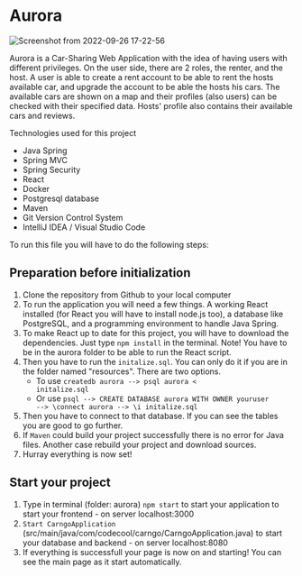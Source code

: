 # Aurora

![Screenshot from 2022-09-26 17-22-56](https://user-images.githubusercontent.com/88943189/192320771-6e9cf39e-49a7-46ff-ae20-f67b5aa96a05.png)

Aurora is a Car-Sharing Web Application with the idea of having users with different
privileges. On the user side, there are 2 roles, the renter, and the host. 
A user is able to create a rent account to be able to rent the hosts available car, and upgrade the account to be able the hosts his cars. 
The available cars are shown on a map and their profiles (also users) can be checked with their specified
data. 
Hosts' profile also contains their available cars and reviews. 

Technologies used for this project

- Java Spring
- Spring MVC
- Spring Security
- React
- Docker
- Postgresql database
- Maven
- Git Version Control System
- IntelliJ IDEA / Visual Studio Code

To run this file you will have to do the following steps:

## Preparation before initialization
1) Clone the repository from Github to your local computer
2) To run the application you will need a few things. A working React installed (for React you will have to install node.js too), a database like PostgreSQL, and a programming environment to handle Java Spring.
3) To make React up to date for this project, you will have to download the dependencies. Just type <code>npm install</code> in the terminal. Note! You have to be in the aurora folder to be able to run the React script.
4) Then you have to run the <code>initalize.sql</code>. You can only do it if you are in the folder named "resources". There are two options.
    - To use <code>createdb aurora --> psql aurora < initalize.sql</code>
    - Or use <code>psql --> CREATE DATABASE aurora WITH OWNER youruser --> \connect aurora --> \i initalize.sql</code>
5) Then you have to connect to that database. If you can see the tables you are good to go further.
6) If <code>Maven</code> could build your project successfully there is no error for Java files. Another case rebuild your project and download sources.
4) Hurray everything is now set!

## Start your project
1) Type in terminal (folder: aurora) <code>npm start</code> to start your application to start your frontend - on server localhost:3000
2) <code>Start CarngoApplication</code> (src/main/java/com/codecool/carngo/CarngoApplication.java) to start your database and backend - on server localhost:8080
3) If everything is successfull your page is now on and starting! You can see the main page as it start automatically. 

